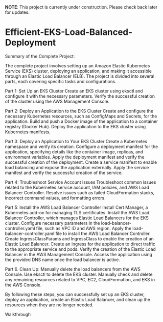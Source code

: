 

**NOTE**: This project is currently under construction. Please check back later for updates.



# Efficient-EKS-Load-Balanced-Deployment

Summary of the Complete Project:

The complete project involves setting up an Amazon Elastic Kubernetes Service (EKS) cluster, deploying an application, and making it accessible through an Elastic Load Balancer (ELB). The project is divided into several parts, each covering specific tasks and configurations.

Part 1: Set Up an EKS Cluster
Create an EKS cluster using eksctl and configure it with the necessary parameters.
Verify the successful creation of the cluster using the AWS Management Console.

Part 2: Deploy an Application to the EKS Cluster
Create and configure the necessary Kubernetes resources, such as ConfigMaps and Secrets, for the application.
Build and push a Docker image of the application to a container registry (Docker Hub).
Deploy the application to the EKS cluster using Kubernetes manifests.

Part 3: Deploy an Application to Your EKS Cluster
Create a Kubernetes namespace and verify its creation.
Configure a deployment manifest for the application, specifying details like the container image, replicas, and environment variables.
Apply the deployment manifest and verify the successful creation of the deployment.
Create a service manifest to enable load balancing and expose the application externally.
Apply the service manifest and verify the successful creation of the service.

Part 4: Troubleshoot Service Account Issues
Troubleshoot common issues related to the Kubernetes service account, IAM policies, and AWS Load Balancer Controller.
Resolve issues such as failed CloudFormation stacks, incorrect command values, and formatting errors.

Part 5: Install the AWS Load Balancer Controller
Install Cert Manager, a Kubernetes add-on for managing TLS certificates.
Install the AWS Load Balancer Controller, which manages Elastic Load Balancers for the EKS cluster.
Configure necessary parameters in the load-balancer-controller.yaml file, such as VPC ID and AWS region.
Apply the load-balancer-controller.yaml file to install the AWS Load Balancer Controller.
Create IngressClassParams and IngressClass to enable the creation of an Elastic Load Balancer.
Create an Ingress for the application to direct traffic to the appropriate service and pods.
Verify the creation of the Elastic Load Balancer in the AWS Management Console.
Access the application using the provided DNS name once the load balancer is active.

Part 6. Clean Up:
Manually delete the load balancers from the AWS Console.
Use eksctl to delete the EKS cluster.
Manually check and delete any remaining resources related to VPC, EC2, CloudFormation, and EKS in the AWS Console.

By following these steps, you can successfully set up an EKS cluster, deploy an application, create an Elastic Load Balancer, and clean up the resources when they are no longer needed.

Walkthrough



